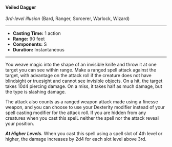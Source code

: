 #### Veiled Dagger
*3rd-level illusion* (Bard, Ranger, Sorcerer, Warlock, Wizard)
___
- **Casting Time:** 1 action 
- **Range:** 90 feet 
- **Components:** S 
- **Duration:** Instantaneous 
---
You weave magic into the shape of an invisible knife and throw it at one target you can see within range. Make a ranged spell attack against the target, with advantage on the attack roll if the creature does not have blindsight or truesight and cannot see invisible objects. On a hit, the target takes 10d4 piercing damage. On a miss, it takes half as much damage, but the type is slashing damage. 

The attack also counts as a ranged weapon attack made using a finesse weapon, and you can choose to use your Dexterity modifier instead of your spell casting modifier for the attack roll. If you are hidden from any creatures when you cast this spelL neither the spell nor the attack reveal your position.

***At Higher Levels.*** When you cast this spell using a spell slot of 4th level or higher, the damage increases by 2d4 for each slot level above 3rd.
